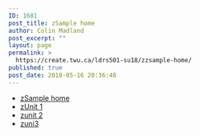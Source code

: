 ```yaml
---
ID: 1681
post_title: zSample home
author: Colin Madland
post_excerpt: ""
layout: page
permalink: >
  https://create.twu.ca/ldrs501-su18/zzsample-home/
published: true
post_date: 2018-05-16 20:36:48
---
```

<!--themify_builder_static-->

<ul id="menu-main"><li id="menu-item-1697"><a href="https://create.twu.ca/ldrs501-su18/zzsample-home/">zSample home</a></li> <li id="menu-item-1696"><a href="https://create.twu.ca/ldrs501-su18/zunit-1/">zUnit 1</a></li> <li id="menu-item-1695"><a href="https://create.twu.ca/ldrs501-su18/zunit-2/">zunit 2</a></li> <li id="menu-item-1694"><a href="https://create.twu.ca/ldrs501-su18/zuni3/">zuni3</a></li> </ul>

<!--/themify_builder_static-->